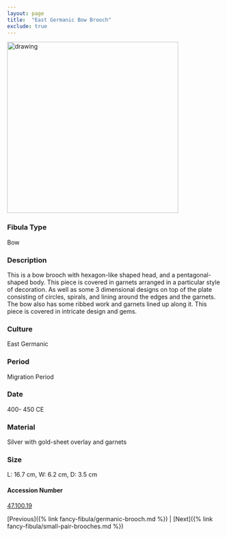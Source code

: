 ```yaml
---
layout: page
title:  "East Germanic Bow Brooch"
exclude: true
---
```


<p><img src="https://collectionapi.metmuseum.org/api/collection/v1/iiif/468181/923194/main-image" alt="drawing" width="400"/></p>

### Fibula Type
Bow
### Description
This is a bow brooch with hexagon-like shaped head, and a pentagonal-shaped body. This piece is covered in garnets arranged in a particular style of decoration. As well as some 3 dimensional designs on top of the plate consisting of circles, spirals, and lining around the edges and the garnets. The bow also has some ribbed work and garnets lined up along it. This piece is covered in intricate design and gems.
### Culture
East Germanic
### Period
Migration Period
### Date
400- 450 CE
### Material
Silver with gold-sheet overlay and garnets
### Size
 L: 16.7 cm, W: 6.2 cm, D: 3.5 cm



#### Accession Number
[47.100.19](https://www.metmuseum.org/art/collection/search/468181)

[Previous]({% link fancy-fibula/germanic-brooch.md %}) | [Next]({% link fancy-fibula/small-pair-brooches.md %})
